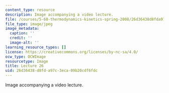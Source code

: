 ```yaml
---
content_type: resource
description: Image accompanying a video lecture.
file: /courses/5-60-thermodynamics-kinetics-spring-2008/26d36438d8fda97c3eca09b20cdf6fdc_lec26_th.jpg
file_type: image/jpeg
image_metadata:
  caption: ''
  credit: ''
  image-alt: ''
learning_resource_types: []
license: https://creativecommons.org/licenses/by-nc-sa/4.0/
ocw_type: OCWImage
resourcetype: Image
title: Lecture 26
uid: 26d36438-d8fd-a97c-3eca-09b20cdf6fdc
---
```

Image accompanying a video lecture.